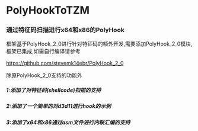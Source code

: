 # PolyHookToTZM
###  通过特征码扫描进行x64和x86的PolyHook

框架基于PolyHook_2_0进行针对特征码的额外开发,需要添加PolyHook_2_0模块,框架已集成,如需自行编译请参考

https://github.com/stevemk14ebr/PolyHook_2_0

除原PolyHook_2_0支持的功能外

##### 1:添加了对特征码(shellcode)扫描的支持

##### 2:添加了一个简单的对d3d11进行hook的示例

##### 3:添加了x64和x86通过asm文件进行内联汇编的支持
